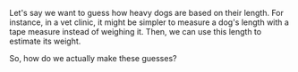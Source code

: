 Let's say we want to guess how heavy dogs are based on their length. For instance, in a vet clinic, it might be simpler to measure a dog's length with a tape measure instead of weighing it. Then, we can use this length to estimate its weight. 

So, how do we actually make these guesses?
